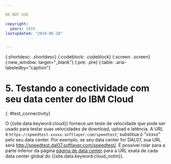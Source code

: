 ```yaml
---

DO NOT USE

copyright:
  years: 2018
lastupdated: "2018-06-28"


---
```


{:shortdesc: .shortdesc}
{:codeblock: .codeblock}
{:screen: .screen}
{:new_window: target="_blank"}
{:pre: .pre}
{:table: .aria-labeledby="caption"}

# 5. Testando a conectividade com seu data center do IBM Cloud
{: #test_connectivity}

O {{site.data.keyword.cloud}} fornece um teste de velocidade que pode ser usado para testar suas velocidades de download, upload e latência. A URL é `https://speedtest.xxxxx.softlayer.com/speedtest`; substitua o "xxxxx" pelo seu data center. Por exemplo, se seu data center for DAL07, sua URL será http://speedtest.dal07.softlayer.com/speedtest/. É possível rolar para a parte inferior da página [página de data center](https://www.ibm.com/cloud-computing/bluemix/data-centers) para a URL exata de cada data center global do {{site.data.keyword.cloud_notm}}.
